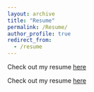 ```yaml
---
layout: archive
title: "Resume"
permalink: /Resume/
author_profile: true
redirect_from:
  - /resume
---
```



Check out my resume [here](https://github.com/SatyajitNarayanan/satyajitnarayanan.github.io/blob/master/files/Resume%20-%20p.pdf)

Check out my resume [here](https://nbviewer.jupyter.org/github/SatyajitNarayanan/satyajitnarayanan.github.io/blob/master/files/Resume%20-%20p.pdf)
